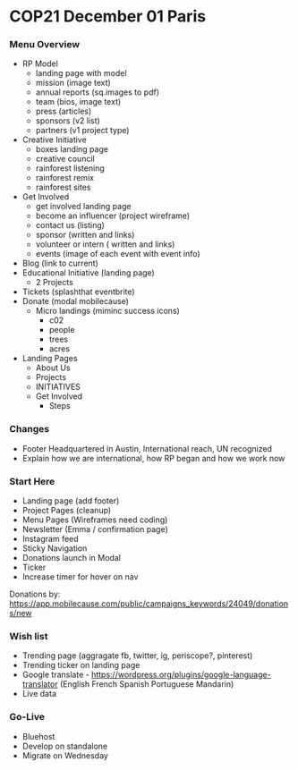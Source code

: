 # COP21 December 01 Paris

### Menu Overview

-    RP Model
       - landing page with model
       - mission (image text)
       - annual reports (sq.images to pdf)
       - team (bios, image text)
       - press (articles)
       - sponsors (v2 list)
       - partners (v1 project type)
-    Creative Initiative
       - boxes landing page
       - creative council
       - rainforest listening
       - rainforest remix
       - rainforest sites
-    Get Involved
       - get involved landing page
       - become an influencer (project wireframe)
       - contact us (listing)
       - sponsor (written and links)
       - volunteer or intern ( written and links)
       - events (image of each event with event info)
-    Blog (link to current)
-    Educational Initiative (landing page)
       - 2 Projects
-    Tickets (splashthat eventbrite)
-    Donate (modal mobilecause)
       - Micro landings (miminc success icons)
           - c02
           - people
           - trees
           - acres
- Landing Pages
  - About Us
  - Projects
  - INITIATIVES
  - Get Involved
    - Steps

### Changes

- Footer Headquartered in Austin, International reach, UN recognized
- Explain how we are international, how RP began and how we work now

### Start Here
- Landing page (add footer)
- Project Pages (cleanup)
- Menu Pages (Wireframes need coding)
- Newsletter (Emma / confirmation page)
- Instagram feed
- Sticky Navigation
- Donations launch in Modal
- Ticker
- Increase timer for hover on nav

Donations by:
https://app.mobilecause.com/public/campaigns_keywords/24049/donations/new

### Wish list
- Trending page (aggragate fb, twitter, ig, periscope?, pinterest)
- Trending ticker on landing page
- Google translate - https://wordpress.org/plugins/google-language-translator (English French Spanish Portuguese Mandarin)
- Live data

### Go-Live
- Bluehost
- Develop on standalone
- Migrate on Wednesday
